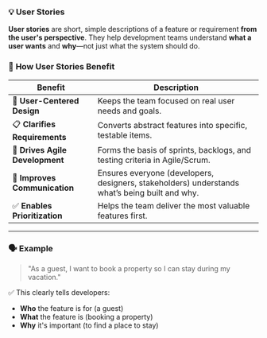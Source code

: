 ### 💡 **User Stories**

**User stories** are short, simple descriptions of a feature or requirement **from the user's perspective**. 
They help development teams understand **what a user wants** and **why**—not just what the system should do.


### 🚀 **How User Stories Benefit**

| Benefit                         | Description                                                                                    |
| ------------------------------- | ---------------------------------------------------------------------------------------------- |
| 🧠 **User-Centered Design**     | Keeps the team focused on real user needs and goals.                                           |
| 📋 **Clarifies Requirements**   | Converts abstract features into specific, testable items.                                      |
| 🔄 **Drives Agile Development** | Forms the basis of sprints, backlogs, and testing criteria in Agile/Scrum.                     |
| 🤝 **Improves Communication**   | Ensures everyone (developers, designers, stakeholders) understands what’s being built and why. |
| ✅ **Enables Prioritization**    | Helps the team deliver the most valuable features first.                                      |

---

### 🗣️ Example

> "As a guest, I want to book a property so I can stay during my vacation."

✅ This clearly tells developers:

* **Who** the feature is for (a guest)
* **What** the feature is (booking a property)
* **Why** it's important (to find a place to stay)

